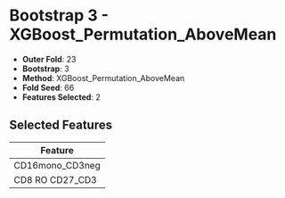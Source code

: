 # Bootstrap 3 - XGBoost_Permutation_AboveMean

- **Outer Fold**: 23
- **Bootstrap**: 3
- **Method**: XGBoost_Permutation_AboveMean
- **Fold Seed**: 66
- **Features Selected**: 2

## Selected Features

| Feature |
|---------|
| CD16mono_CD3neg |
| CD8 RO CD27_CD3 |
